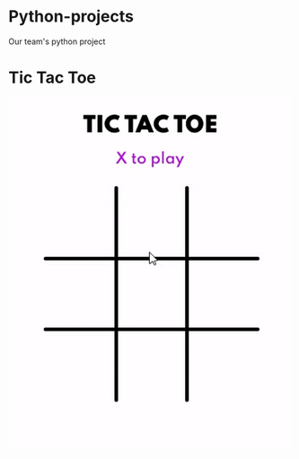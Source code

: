 # Python-projects
Our team's python project
# Tic Tac Toe
![](https://github.com/MahmoudFettal/My-python-games/blob/main/tic_tac_toe/gifs/tic%20tac%20toe.gif)
